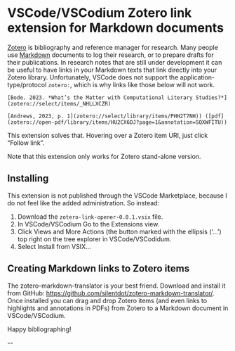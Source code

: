 # VSCode/VSCodium Zotero link extension for Markdown documents

[Zotero](https://www.zotero.org/) is bibliography and reference manager for research. Many people use [Markdown](https://daringfireball.net/projects/markdown/) documents to log their research, or to prepare drafts for their publications. In research notes that are still under development it can be useful to have links in your Markdown texts that link directly into your Zotero library. Unfortunately, VSCode does not support the application-type/protocol `zotero:`, which is why links like those below will not work.

```
[Bode. 2023. *What’s the Matter with Computational Literary Studies?*](zotero://select/items/_NHLLXCZR)

[Andrews, 2023, p. 1](zotero://select/library/items/PHH2T7NH)) ([pdf](zotero://open-pdf/library/items/HU2CX6DJ?page=1&annotation=SQXWFITU))
```

This extension solves that. Hovering over a Zotero item URI, just click “Follow link”.

Note that this extension only works for Zotero stand-alone version.

## Installing
This extension is not published through the VSCode Marketplace, because I do not feel like the added administration. So instead:

1. Download the `zotero-link-opener-0.0.1.vsix` file.
2. In VSCode/VSCodium Go to the Extensions view.
3. Click Views and More Actions (the button marked with the ellipsis (‘…’) top right on the tree explorer in VSCode/VSCodidum.
4. Select Install from VSIX…


## Creating Markdown links to Zotero items

The zotero-markdown-translator is your best friend. Download and install it from GitHub: https://github.com/silentdot/zotero-markdown-translator/. Once installed you can drag and drop Zotero items (and even links to highlights and annotations in PDFs) from Zotero to a Markdown document in VSCode/VSCodium. 

Happy bibliographing!
 
 --

